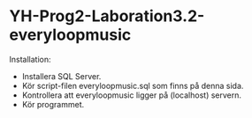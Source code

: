 # YH-Prog2-Laboration3.2-everyloopmusic
 Installation: 

* Installera SQL Server.
* Kör script-filen everyloopmusic.sql som finns på denna sida.
* Kontrollera att everyloopmusic ligger på (localhost) servern.
* Kör programmet.
